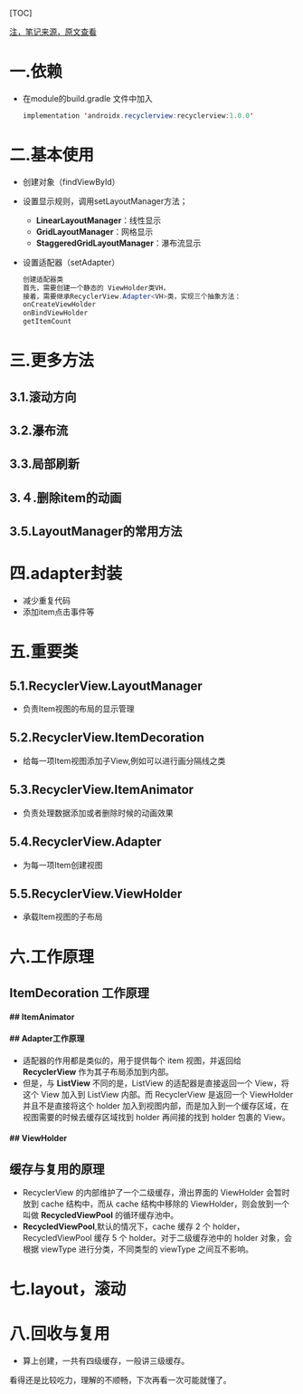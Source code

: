  

[TOC]





[注，笔记来源，原文查看](https://kymjs.com/code/2016/07/10/01/)

# 一.依赖

+ 在module的build.gradle 文件中加入 
  
  ```java
  implementation 'androidx.recyclerview:recyclerview:1.0.0'
  ```

# 二.基本使用

+ 创建对象（findViewById）

+ 设置显示规则，调用setLayoutManager方法；

  + **LinearLayoutManager**：线性显示
  + **GridLayoutManager**：网格显示
  + **StaggeredGridLayoutManager**：瀑布流显示

+ 设置适配器（setAdapter）

  ```java
  创建适配器类
  首先，需要创建一个静态的 ViewHolder类VH，
  接着，需要继承RecyclerView.Adapter<VH>类，实现三个抽象方法：
  onCreateViewHolder
  onBindViewHolder
  getItemCount
  
  ```

# 三.更多方法

## 3.1.滚动方向

## 3.2.瀑布流

## 3.3.局部刷新

## 3.４.删除item的动画

## 3.5.LayoutManager的常用方法

# 四.adapter封装

+ 减少重复代码
+ 添加item点击事件等

# 五.重要类

## 5.1.RecyclerView.LayoutManager

+ 负责Item视图的布局的显示管理

## 5.2.RecyclerView.ItemDecoration

+ 给每一项Item视图添加子View,例如可以进行画分隔线之类

## 5.3.RecyclerView.ItemAnimator

+ 负责处理数据添加或者删除时候的动画效果

## 5.4.RecyclerView.Adapter

+ 为每一项Item创建视图

## 5.5.RecyclerView.ViewHolder

+ 承载Item视图的子布局

# 六.工作原理

## ItemDecoration 工作原理



#### ## ItemAnimator



#### ## Adapter工作原理

+ 适配器的作用都是类似的，用于提供每个 item 视图，并返回给 **RecyclerView** 作为其子布局添加到内部。
+ 但是，与 **ListView** 不同的是，ListView 的适配器是直接返回一个 View，将这个 View 
  加入到 ListView 内部。而 RecyclerView 是返回一个 ViewHolder 并且不是直接将这个 holder 
  加入到视图内部，而是加入到一个缓存区域，在视图需要的时候去缓存区域找到 holder 再间接的找到 holder 包裹的 View。

#### ## ViewHolder

## 缓存与复用的原理

+ RecyclerView 的内部维护了一个二级缓存，滑出界面的 ViewHolder 会暂时放到 cache 结构中，而从 cache 结构中移除的 ViewHolder，则会放到一个叫做 **RecycledViewPool** 的循环缓存池中。
+ **RecycledViewPool**,默认的情况下，cache 缓存 2 个 holder，RecycledViewPool 缓存 5 个 holder。对于二级缓存池中的 holder 对象，会根据 viewType 进行分类，不同类型的 viewType 之间互不影响。  

# 七.layout，滚动 

# 八.回收与复用

+ 算上创建，一共有四级缓存，一般讲三级缓存。



看得还是比较吃力，理解的不顺畅，下次再看一次可能就懂了。
